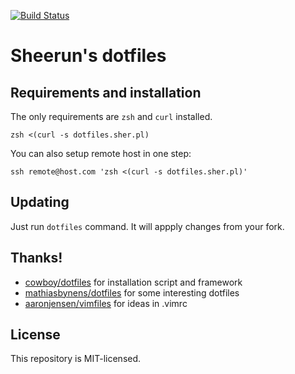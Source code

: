 [![Build Status](https://secure.travis-ci.org/sheerun/dotfiles.png?branch=master)](http://travis-ci.org/sheerun/dotfiles)

# Sheerun's dotfiles

## Requirements and installation

The only requirements are `zsh` and `curl` installed.

    zsh <(curl -s dotfiles.sher.pl)

You can also setup remote host in one step:

    ssh remote@host.com 'zsh <(curl -s dotfiles.sher.pl)'

## Updating

Just run `dotfiles` command. It will appply changes from your fork.

## Thanks!

* [cowboy/dotfiles](https://github.com/cowboy/dotfiles) for installation script and framework
* [mathiasbynens/dotfiles](https://github.com/mathiasbynens/dotfiles) for some interesting dotfiles
* [aaronjensen/vimfiles](https://github.com/aaronjensen/vimfiles) for ideas in .vimrc

## License

This repository is MIT-licensed.
